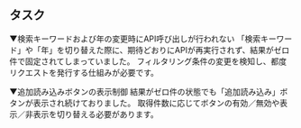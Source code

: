 
## タスク
<!-- ▼APIキーのブラウザ露出
ブラウザのネットワークを確認したところ、クライアント側からAPIキーを簡単に取得できてしまう状態でした。
APIキーが露出してしまうと、第三者が自由にそのAPIを呼び出すことができてしまうため、サーバー側で管理する設計が求められます。 -->

▼検索キーワードおよび年の変更時にAPI呼び出しが行われない
「検索キーワード」や「年」を切り替えた際に、期待どおりにAPIが再実行されず、結果がゼロ件で固定されてしまっていました。
フィルタリング条件の変更を検知し、都度リクエストを発行する仕組みが必要です。

▼追加読み込みボタンの表示制御
結果がゼロ件の状態でも「追加読み込み」ボタンが表示され続けておりました。
取得件数に応じてボタンの有効／無効や表示／非表示を切り替える必要があります。

<!-- ▼PFにアプリとして追加 -->
